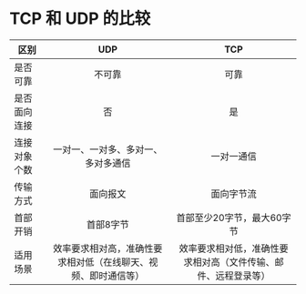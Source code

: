 # TCP 和 UDP 的比较
| 区别     |               UDP               |               TCP               |
|--------|:-------------------------------:|:-------------------------------:|
| 是否可靠   |               不可靠               |               可靠                |
| 是否面向连接 |                否                |                是                |
 | 连接对象个数 |        一对一、一对多、多对一、多对多通信        |              一对一通信              |
| 传输方式   |              面向报文               |              面向字节流              |
| 首部开销   |              首部8字节              |         首部至少20字节，最大60字节         |
| 适用场景   | 效率要求相对高，准确性要求相对低（在线聊天、视频、即时通信等） | 效率要求相对低，准确性要求相对高（文件传输、邮件、远程登录等） |